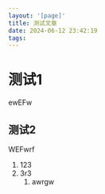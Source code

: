 ```yaml
---
layout: '[page]'
title: 测试文章
date: 2024-06-12 23:42:19
tags:
---
```


# 测试1
ewEFw
## 测试2
WEFwrf
1. 123
2. 3r3
    1. awrgw
